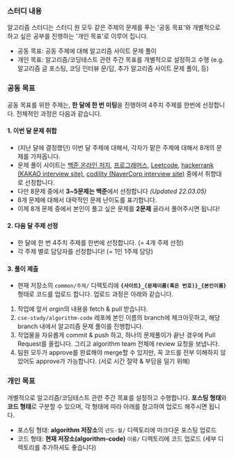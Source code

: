 ### 스터디 내용

알고리즘 스터디는 스터디 원 모두 같은 주제의 문제를 푸는 '공동 목표'와 개별적으로 하고 싶은 공부를 진행하는 '개인 목표'로 이루어 집니다.  

- 공동 목표: 공동 주제에 대해 알고리즘 사이트 문제 풀이
- 개인 목표: 알고리즘/코딩테스트 관련 주간 목표를 개별적으로 설정하고 수행 (e.g. 알고리즘 글 포스팅, 코딩 인터뷰 문/답, 추가 알고리즘 사이트 문제 풀이, 등)

### 공동 목표

공동 목표를 위한 주제는, **한 달에 한 번 미팅**을 진행하여 4주치 주제를 한번에 선정합니다. 전체적인 과정은 다음과 같습니다.

#### 1. 이번 달 문제 취합

- (지난 달에 결정했던) 이번 달 주제에 대해서, 각자가 맡은 주제에 대해서 8개의 문제를 가져옵니다.
- 문제 풀이 사이트는 [백준 온라인 저지](https://www.acmicpc.net/), [프로그래머스](https://programmers.co.kr/learn/challenges), [Leetcode](https://leetcode.com/explore/), [hackerrank (KAKAO interview site)](https://www.hackerrank.com/dashboard), [codility (NaverCorp interview site)](https://www.codility.com/) 중에서 취향대로 선정합니다.
- 다만 8문제 중에서 **3~5문제는 백준**에서 선정합니다 _(Updated 22.03.05)_
- 8개 문제에 대해서 대략적인 문제 난이도를 표기합니다.
- 이제 8개 문제 중에서 본인이 풀고 싶은 문제를 **2문제** 골라서 풀어주시면 됩니다! 

#### 2. 다음 달 주제 선정

- 한 달에 한 번 4주치 주제를 한번에 선정합니다. (= 4개 주제 선정)
- 각 주제 별로 담당자를 선정합니다! (= 1인 1주제 담당)

#### 3. 풀이 제출

- 현재 저장소의 `common/주제/` 디렉토리에 **`{사이트}_{문제이름(혹은 번호)}_{본인이름}`** 형태로 코드를 업로드 합니다. 업로드 과정은 아래와 같습니다.

1. 작업에 앞서 orgin의 내용을 fetch & pull 받습니다.
2. `cse-study/algorithm-code` 레포에 본인 이름의 branch에 체크아웃하고, 해당 branch 내에서 알고리즘 문제 풀이를 진행합니다.
3. 작업물을 자유롭게 commit & push 하고, 하나의 문제풀이가 끝난 경우에 Pull Request를 올립니다. 그리고 algorithm team 전체에 review 요청을 보냅니다.
4. 팀원 모두가 approve를 완료해야 merge할 수 있지만, 꼭 코드를 전부 이해하지 않았어도 approve가 가능합니다. (서로 시간 절약 & 부담을 덜기 위해)

### 개인 목표

개별적으로  알고리즘/코딩테스트 관련 주간 목표를 설정하고 수행합니다. **포스팅 형태**와 **코드 형태**로 구분할 수 있으며, 각 형태에 따라 아래를 참고하여 업로드 해주시면 됩니다. 

- 포스팅 형태: **algorithm 저장소**의  `년도-월/` 디렉토리에 마크다운 포스팅 업로드
- 코드 형태: **현재 저장소(algorithm-code)** `이름/` 디렉토리에 코드 업로드 (세부 디렉토리를 추가하셔도 좋습니다)

